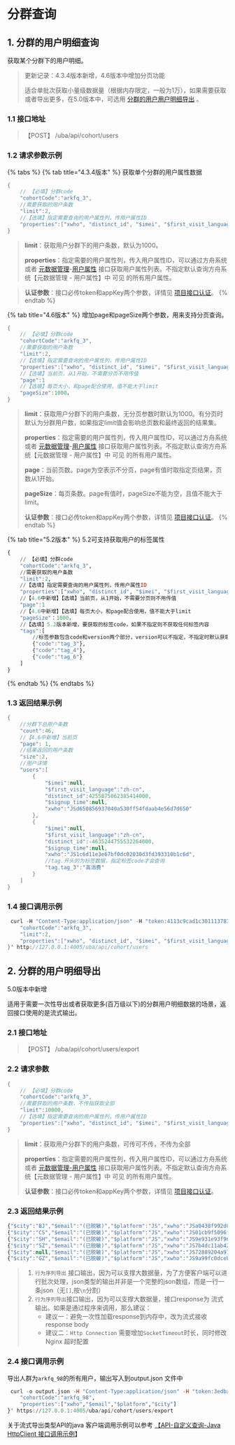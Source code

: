# 分群查询

## 1. 分群的用户明细查询

获取某个分群下的用户明细。

> 更新记录：4.3.4版本新增，4.6版本中增加分页功能
>
> 适合单批次获取小量级数据量（根据内存限定，一般为1万），如果需要获取或者导出更多，在5.0版本中，可选用 [分群的用户用户明细导出](api-cohort-query.md#2-fen-qun-de-yong-hu-ming-xi-dao-chu) 。

### 1.1 接口地址

> 【POST】  /uba/api/cohort/users

### 1.2 请求参数示例

{% tabs %}
{% tab title="4.3.4版本" %}
获取单个分群的用户属性数据

```java
{
    // 【必填】分群code
    "cohortCode":"arkfq_3",
    //需要获取的用户条数
    "limit":2,
    //【选填】指定需要查询的用户属性列，传用户属性ID
    "properties":["xwho", "distinct_id", "$imei", "$first_visit_language", "$signup_time"]
}
```

> **limit**：获取用户分群下的用户条数，默认为1000。
>
> **properties**：指定需要的用户属性列，传入用户属性ID，可以通过方舟系统或者 [元数据管理](../api-manage-project/api-meta.md)-[用户属性](../api-manage-project/api-meta.md#1-huo-qu-yong-hu-shu-xing) 接口获取用户属性列表。不指定默认查询方舟系统【元数据管理 - 用户属性】中 可见 的所有用户属性。

> **认证参数**：接口必传token和appKey两个参数，详情见 [项目接口认证](../#21-xiang-mu-jie-kou-ren-zheng)。
{% endtab %}

{% tab title="4.6版本" %}
 增加page和pageSize两个参数，用来支持分页查询。

```java
{
    // 【必填】分群code
    "cohortCode":"arkfq_3",
    //需要获取的用户条数
    "limit":2,
    //【选填】指定需要查询的用户属性列，传用户属性ID
    "properties":["xwho", "distinct_id", "$imei", "$first_visit_language", "$signup_time"],
  	//【选填】当前页，从1开始，不需要分页不用传值
  	"page":1
    //【选填】每页大小，和page配合使用，值不能大于limit
  	"pageSize":1000，
}
```

> **limit**：获取用户分群下的用户条数，无分页参数时默认为1000。有分页时默认为分群用户数，如果指定limit值会影响总页数和最终返回的结果集。
>
> **properties**：指定需要的用户属性列，传入用户属性ID，可以通过方舟系统或者 [元数据管理](../api-manage-project/api-meta.md)-[用户属性](../api-manage-project/api-meta.md#1-huo-qu-yong-hu-shu-xing) 接口获取用户属性列表。不指定默认查询方舟系统【元数据管理 - 用户属性】中 可见 的所有用户属性。
>
> **page**：当前页数。page为空表示不分页，page有值时取指定页结果，页数从1开始。
>
> **pageSize**：每页条数。page有值时，pageSize不能为空，且值不能大于limit。
>
> **认证参数**：接口必传token和appKey两个参数，详情见 [项目接口认证](../#21-xiang-mu-jie-kou-ren-zheng)。
{% endtab %}

{% tab title="5.2版本" %}
5.2可支持获取用户的标签属性

```haskell
{
    // 【必填】分群code
    "cohortCode":"arkfq_3",
    //需要获取的用户条数
    "limit":2,
    //【选填】指定需要查询的用户属性列，传用户属性ID
    "properties":["xwho", "distinct_id", "$imei", "$first_visit_language", "$signup_time"],
  	//【4.6中新增】【选填】当前页，从1开始，不需要分页则不用传值
  	"page":1
    //【4.6中新增】【选填】每页大小，和page配合使用，值不能大于limit
  	"pageSize"：1000，
    //【选填】5.2版本新增，要获取的标签code，如果不指定则不获取任何标签内容
  	"tags":[
      	//标签参数包含code和version两个部分，version可以不指定，不指定时默认获取最新标签
        {"code":"tag_3"},
        {"code":"tag_4"},
        {"code":"tag_6"}
    ]
}
```
{% endtab %}
{% endtabs %}

### 1.3 返回结果示例

```java
{
    //分群下总用户条数
    "count":46,
    //【4.6中新增】当前页
    "page": 1,
    //结果返回的用户条数
    "size":2,
    //用户详情
    "users":[
        {
            "$imei":null,
            "$first_visit_language":"zh-cn",
            "distinct_id":4255875062385414000,
            "$signup_time":null,
            "xwho":"JSd650856937040a530ff54fdaab4e56d7d650"
        },
        {
            "$imei":null,
            "$first_visit_language":"zh-cn",
            "distinct_id":-4635244755532264000,
            "$signup_time":null,
            "xwho":"JS1c6d11e3e67bf0dc02030d3fd393310b1c6d",
            //tag.开头的为标签数据，指定标签code才会查询
            "tag.tag_3":"高消费"
        }
    ]
}
```

### 1.4 接口调用示例

```java
 curl -H "Content-Type:application/json" -H "token:4113c9cad1c301113783f433e254888c" -H "appKey:31abd9593e9983ec" -X POST --data '{
    "cohortCode":"arkfq_3",
    "limit":2,
    "properties":["xwho", "distinct_id", "$imei", "$first_visit_language", "$signup_time"]
}' http://127.0.0.1:4005/uba/api/cohort/users
```

## 2. 分群的用户明细导出

5.0版本中新增

适用于需要一次性导出或者获取更多(百万级以下)的分群用户明细数据的场景，返回接口使用的是流式输出。

### 2.1 接口地址

> 【POST】 /uba/api/cohort/users/export

### 2.2 请求参数

```java
{
    // 【必填】分群code
    "cohortCode":"arkfq_3",
    //需要获取的用户条数，不传指获取全部
    "limit":10000,
    //【选填】指定需要查询的用户属性列，传用户属性ID
    "properties":["xwho", "distinct_id", "$imei", "$first_visit_language", "$signup_time"],
}
```

> **limit**：获取用户分群下的用户条数，可传可不传，不传为全部
>
> **properties**：指定需要的用户属性列，传入用户属性ID，可以通过方舟系统或者 [元数据管理-用户属性](../api-manage-project/api-meta.md#1-huo-qu-yong-hu-shu-xing) 接口获取用户属性列表。不指定默认查询方舟系统【元数据管理 - 用户属性】中 可见 的所有用户属性。
>
> **认证参数**：接口必传token和appKey两个参数，详情见 [项目接口认证](../#21-xiang-mu-jie-kou-ren-zheng)。

### 2.3 返回结果示例

```javascript
{"$city":"BJ","$email":"(已脱敏)","$platform":"JS","xwho":"JSa0438f992d07a31d9f079ca479cd4796a043"}
{"$city":"CS","$email":"(已脱敏)","$platform":"JS","xwho":"JS01cb9f5096f452a10b03e90b0694dee401cb"}
{"$city":"SH","$email":"(已脱敏)","$platform":"JS","xwho":"JS9e931e93f9674491b77eba3103e638cf9e93"}
{"$city":"SZ","$email":"(已脱敏)","$platform":"JS","xwho":"JS7b4dc11ab426603295ab11811d69797a7b4d"}
{"$city":null,"$email":"(已脱敏)","$platform":"JS","xwho":"JS72889204a97a39e06a220c1aa3b4fdbd7288"}
{"$city":"GZ","$email":"(已脱敏)","$platform":"JS","xwho":"JS9a99fc0dcebf31b7a75f349cac6cd2c09a99"}
```

> 1. `行为序列导出` 接口输出，因为可以支撑大数据量，为了方便客户端可以进行批次处理，json类型的输出并非是一个完整的json数组，而是一行一条json（无`[]`,按`\n`分割）
> 2. `行为序列导出`接口输出，因为可以支撑大数据量，接口response为 流式输出。如果是通过程序来调用，那么建议：
>    * 建议一：避免一次性加载response到内存中，改为流式接收 response body
>    * 建议二：`Http Connection` 需要增加`SocketTimeout`时长，同时修改Nginx 超时配置

### 2.4 接口调用示例

导出人群为`arkfq_98`的所有用户，输出写入到output.json 文件中

```haskell
 curl -o output.json -H "Content-Type:application/json" -H "token:3edbaf427ecdda80beef322ad3c333a4" -H "appKey:31abd9593e9983ec" -X POST --data '{
    "cohortCode":"arkfq_98",
    "properties":["xwho","$email","$platform","$city"]
}' https://127.0.0.1:4005/uba/api/cohort/users/export
```

关于流式导出类型API的java 客户端调用示例可以参考 [【API-自定义查询-Java HttpClient 接口调用示例](../api-analytics/api_sql_query.md#25-java-httpclient-jie-kou-tiao-yong-shi-li)】
